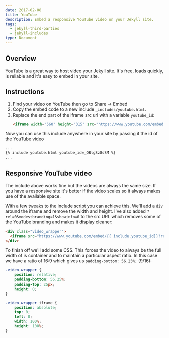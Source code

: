 ```yaml
---
date: 2017-02-08
title: YouTube
description: Embed a responsive YouTube video on your Jekyll site.
tags:
  - jekyll-third-parties
  - jekyll-includes
type: Document
---
```


## Overview

YouTube is a great way to host video your Jekyll site. It's free, loads quickly, is reliable and it's easy to embed in your site.

## Instructions

1.  Find your video on YouTube then go to Share -> Embed
2.  Copy the embed code to a new include `_includes/youtube.html`.
3.  Replace the end part of the iframe src url with a variable `youtube_id`:
    ~~~html
    <iframe width="560" height="315" src="https://www.youtube.com/embed/{{ include.youtube_id}}" frameborder="0" allowfullscreen></iframe>
    ~~~

Now you can use this include anywhere in your site by passing it the id of the YouTube video

~~~html
...
{% include youtube.html youtube_id=_OBlgSz8sSM %}
...
~~~

## Responsive YouTube video

The include above works fine but the videos are always the same size. If you have a responsive site it's better if the video scales so it always makes use of the available space.

With a few tweaks to the include script you can achieve this. We'll add a `div` around the iframe and remove the width and height. I've also added `?rel=0&modestbranding=1&showinfo=0` to the src URL which removes some of the YouTube branding and makes it display cleaner:

~~~html
<div class="video_wrapper">
  <iframe src="https://www.youtube.com/embed/{{ include.youtube_id}}?rel=0&modestbranding=1&showinfo=0" frameborder="0" allowfullscreen></iframe>
</div>
~~~

To finish off we'll add some CSS. This forces the video to always be the full width of is container and to maintain a particular aspect ratio. In this case we have a ratio of 16:9 which gives us `padding-bottom: 56.25%;` (9/16):

~~~css
.video_wrapper {
	position: relative;
	padding-bottom: 56.25%;
	padding-top: 25px;
	height: 0;
}

.video_wrapper iframe {
	position: absolute;
	top: 0;
	left: 0;
	width: 100%;
	height: 100%;
}
~~~